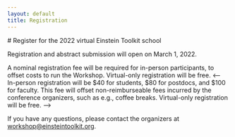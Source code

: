 ```yaml
---
layout: default
title: Registration
---
```


<div class="col-xs-12" markdown="1">
# Register for the 2022 virtual Einstein Toolkit school

Registration and abstract submission will open on March 1, 2022.

A nominal registration fee will be required for in-person participants, to
offset costs to run the Workshop. Virtual-only registration will be free.
<-- In-person registration will be $40 for students, $80 for postdocs, and $100 for faculty.
This fee will offset non-reimburseable fees incurred by the conference organizers,
such as e.g., coffee breaks. Virtual-only registration will be free. -->

If you have any questions, please contact the organizers at
[workshop@einsteintoolkit.org](mailto:workshop@einsteintoolkit.org).
</div>
